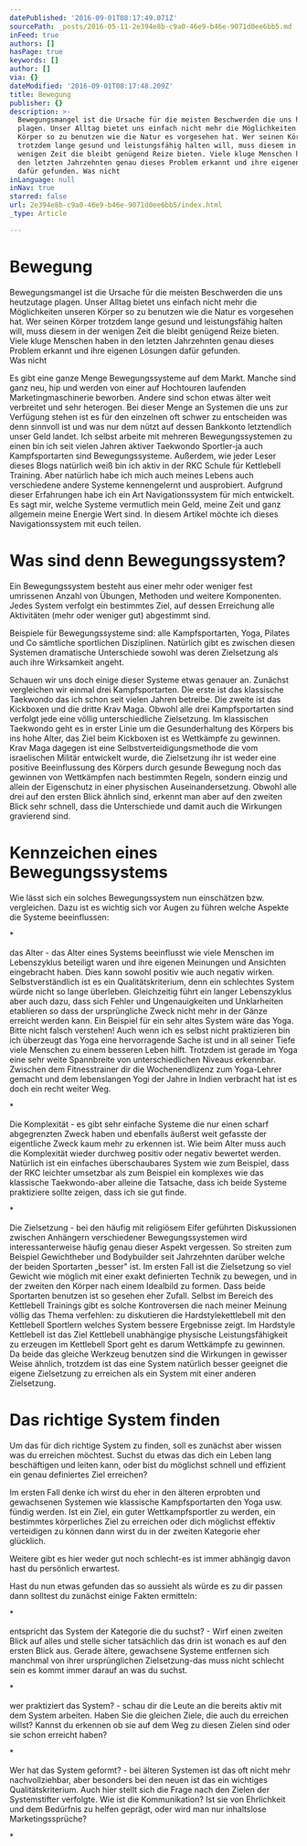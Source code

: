 ```yaml
---
datePublished: '2016-09-01T08:17:49.071Z'
sourcePath: _posts/2016-05-11-2e394e8b-c9a0-46e9-b46e-9071d0ee6bb5.md
inFeed: true
authors: []
hasPage: true
keywords: []
author: []
via: {}
dateModified: '2016-09-01T08:17:48.209Z'
title: Bewegung
publisher: {}
description: >-
  Bewegungsmangel ist die Ursache für die meisten Beschwerden die uns heutzutage
  plagen. Unser Alltag bietet uns einfach nicht mehr die Möglichkeiten unseren
  Körper so zu benutzen wie die Natur es vorgesehen hat. Wer seinen Körper
  trotzdem lange gesund und leistungsfähig halten will, muss diesem in der
  wenigen Zeit die bleibt genügend Reize bieten. Viele kluge Menschen haben in
  den letzten Jahrzehnten genau dieses Problem erkannt und ihre eigenen Lösungen
  dafür gefunden. Was nicht 
inLanguage: null
inNav: true
starred: false
url: 2e394e8b-c9a0-46e9-b46e-9071d0ee6bb5/index.html
_type: Article

---
```

# Bewegung

Bewegungsmangel ist die Ursache für die meisten Beschwerden die uns heutzutage plagen. Unser Alltag bietet uns einfach nicht mehr die Möglichkeiten unseren Körper so zu benutzen wie die Natur es vorgesehen hat. Wer seinen Körper trotzdem lange gesund und leistungsfähig halten will, muss diesem in der wenigen Zeit die bleibt genügend Reize bieten. Viele kluge Menschen haben in den letzten Jahrzehnten genau dieses Problem erkannt und ihre eigenen Lösungen dafür gefunden.   
Was nicht 

Es gibt eine ganze Menge Bewegungssysteme auf dem Markt. Manche sind ganz neu, hip und werden von einer auf Hochtouren laufenden Marketingmaschinerie beworben. Andere sind schon etwas älter weit verbreitet und sehr heterogen. Bei dieser Menge an Systemen die uns zur Verfügung stehen ist es für den einzelnen oft schwer zu entscheiden was denn sinnvoll ist und was nur dem nützt auf dessen Bankkonto letztendlich unser Geld landet. Ich selbst arbeite mit mehreren Bewegungssystemen zu einen bin ich seit vielen Jahren aktiver Taekwondo Sportler-ja auch Kampfsportarten sind Bewegungssysteme. Außerdem, wie jeder Leser dieses Blogs natürlich weiß bin ich aktiv in der RKC Schule für Kettlebell Training. Aber natürlich habe ich mich auch meines Lebens auch verschiedene andere Systeme kennengelernt und ausprobiert. Aufgrund dieser Erfahrungen habe ich ein Art Navigationssystem für mich entwickelt. Es sagt mir, welche Systeme vermutlich mein Geld, meine Zeit und ganz allgemein meine Energie Wert sind. In diesem Artikel möchte ich dieses Navigationssystem mit euch teilen.

# Was sind denn Bewegungssystem?

Ein Bewegungssystem besteht aus einer mehr oder weniger fest umrissenen Anzahl von Übungen, Methoden und weitere Komponenten. Jedes System verfolgt ein bestimmtes Ziel, auf dessen Erreichung alle Aktivitäten (mehr oder weniger gut) abgestimmt sind.

Beispiele für Bewegungssysteme sind: alle Kampfsportarten, Yoga, Pilates und Co sämtliche sportlichen Disziplinen. Natürlich gibt es zwischen diesen Systemen dramatische Unterschiede sowohl was deren Zielsetzung als auch ihre Wirksamkeit angeht.

Schauen wir uns doch einige dieser Systeme etwas genauer an. Zunächst vergleichen wir einmal drei Kampfsportarten. Die erste ist das klassische Taekwondo das ich schon seit vielen Jahren betreibe. Die zweite ist das Kickboxen und die dritte Krav Maga. Obwohl alle drei Kampfsportarten sind verfolgt jede eine völlig unterschiedliche Zielsetzung. Im klassischen Taekwondo geht es in erster Linie um die Gesunderhaltung des Körpers bis ins hohe Alter, das Ziel beim Kickboxen ist es Wettkämpfe zu gewinnen. Krav Maga dagegen ist eine Selbstverteidigungsmethode die vom israelischen Militär entwickelt wurde, die Zielsetzung ihr ist weder eine positive Beeinflussung des Körpers durch gesunde Bewegung noch das gewinnen von Wettkämpfen nach bestimmten Regeln, sondern einzig und allein der Eigenschutz in einer physischen Auseinandersetzung. Obwohl alle drei auf den ersten Blick ähnlich sind, erkennt man aber auf den zweiten Blick sehr schnell, dass die Unterschiede und damit auch die Wirkungen gravierend sind.

# Kennzeichen eines Bewegungssystems

Wie lässt sich ein solches Bewegungssystem nun einschätzen bzw. vergleichen. Dazu ist es wichtig sich vor Augen zu führen welche Aspekte die Systeme beeinflussen:

\*

das Alter - das Alter eines Systems beeinflusst wie viele Menschen im Lebenszyklus beteiligt waren und ihre eigenen Meinungen und Ansichten eingebracht haben. Dies kann sowohl positiv wie auch negativ wirken. Selbstverständlich ist es ein Qualitätskriterium, denn ein schlechtes System würde nicht so lange überleben. Gleichzeitig führt ein langer Lebenszyklus aber auch dazu, dass sich Fehler und Ungenauigkeiten und Unklarheiten etablieren so dass der ursprüngliche Zweck nicht mehr in der Gänze erreicht werden kann. Ein Beispiel für ein sehr altes System wäre das Yoga. Bitte nicht falsch verstehen! Auch wenn ich es selbst nicht praktizieren bin ich überzeugt das Yoga eine hervorragende Sache ist und in all seiner Tiefe viele Menschen zu einem besseren Leben hilft. Trotzdem ist gerade im Yoga eine sehr weite Spannbreite von unterschiedlichen Niveaus erkennbar. Zwischen dem Fitnesstrainer dir die Wochenendlizenz zum Yoga-Lehrer gemacht und dem lebenslangen Yogi der Jahre in Indien verbracht hat ist es doch ein recht weiter Weg.

\*

Die Komplexität - es gibt sehr einfache Systeme die nur einen scharf abgegrenzten Zweck haben und ebenfalls äußerst weit gefasste der eigentliche Zweck kaum mehr zu erkennen ist. Wie beim Alter muss auch die Komplexität wieder durchweg positiv oder negativ bewertet werden. Natürlich ist ein einfaches überschaubares System wie zum Beispiel, dass der RKC leichter umsetzbar als zum Beispiel ein komplexes wie das klassische Taekwondo-aber alleine die Tatsache, dass ich beide Systeme praktiziere sollte zeigen, dass ich sie gut finde.

\*

Die Zielsetzung - bei den häufig mit religiösem Eifer geführten Diskussionen zwischen Anhängern verschiedener Bewegungssystemen wird interessanterweise häufig genau dieser Aspekt vergessen. So streiten zum Beispiel Gewichtheber und Bodybuilder seit Jahrzehnten darüber welche der beiden Sportarten „besser" ist. Im ersten Fall ist die Zielsetzung so viel Gewicht wie möglich mit einer exakt definierten Technik zu bewegen, und in der zweiten den Körper nach einem Idealbild zu formen. Dass beide Sportarten benutzen ist so gesehen eher Zufall. Selbst im Bereich des Kettlebell Trainings gibt es solche Kontroversen die nach meiner Meinung völlig das Thema verfehlen: zu diskutieren die Hardstylekettlebell mit den Kettlebell Sportlern welches System bessere Ergebnisse zeigt. Im Hardstyle Kettlebell ist das Ziel Kettlebell unabhängige physische Leistungsfähigkeit zu erzeugen im Kettlebell Sport geht es darum Wettkämpfe zu gewinnen. Da beide das gleiche Werkzeug benutzen sind die Wirkungen in gewisser Weise ähnlich, trotzdem ist das eine System natürlich besser geeignet die eigene Zielsetzung zu erreichen als ein System mit einer anderen Zielsetzung.

# Das richtige System finden

Um das für dich richtige System zu finden, soll es zunächst aber wissen was du erreichen möchtest. Suchst du etwas das dich ein Leben lang beschäftigen und leiten kann, oder bist du möglichst schnell und effizient ein genau definiertes Ziel erreichen?

Im ersten Fall denke ich wirst du eher in den älteren erprobten und gewachsenen Systemen wie klassische Kampfsportarten den Yoga usw. fündig werden. Ist ein Ziel, ein guter Wettkampfsportler zu werden, ein bestimmtes körperliches Ziel zu erreichen oder dich möglichst effektiv verteidigen zu können dann wirst du in der zweiten Kategorie eher glücklich.

Weitere gibt es hier weder gut noch schlecht-es ist immer abhängig davon hast du persönlich erwartest.

Hast du nun etwas gefunden das so aussieht als würde es zu dir passen dann solltest du zunächst einige Fakten ermitteln:

\*

entspricht das System der Kategorie die du suchst? - Wirf einen zweiten Blick auf alles und stelle sicher tatsächlich das drin ist wonach es auf den ersten Blick aus. Gerade ältere, gewachsene Systeme entfernen sich manchmal von ihrer ursprünglichen Zielsetzung-das muss nicht schlecht sein es kommt immer darauf an was du suchst.

\*

wer praktiziert das System? - schau dir die Leute an die bereits aktiv mit dem System arbeiten. Haben Sie die gleichen Ziele, die auch du erreichen willst? Kannst du erkennen ob sie auf dem Weg zu diesen Zielen sind oder sie schon erreicht haben?

\*

Wer hat das System geformt? - bei älteren Systemen ist das oft nicht mehr nachvollziehbar, aber besonders bei den neuen ist das ein wichtiges Qualitätskriterium. Auch hier stellt sich die Frage nach den Zielen der Systemstifter verfolgte. Wie ist die Kommunikation? Ist sie von Ehrlichkeit und dem Bedürfnis zu helfen geprägt, oder wird man nur inhaltslose Marketingssprüche?

\*